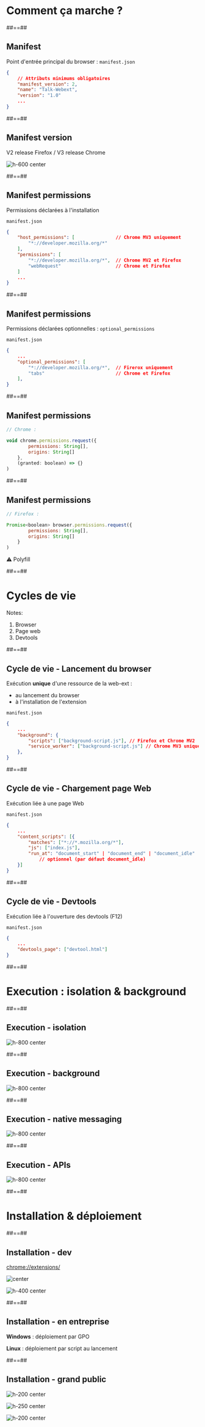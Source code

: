 <!-- .slide: class="transition left" data-background="./assets/images/pexels-miguel-á-padriñán-three.jpeg" style="left: 700px"-->

# Comment ça marche ?

##==##

<!-- .slide: class="with-code-bg-dark consolas" -->

## Manifest

Point d'entrée principal du browser : `manifest.json`

```json
{
    // Attributs minimums obligatoires
    "manifest_version": 2,
    "name": "Talk-Webext",
    "version": "1.0"
    ...
}
```
<!-- .element: class="big-code" -->

##==##

<!-- .slide: -->

## Manifest version

V2 release Firefox / V3 release Chrome

![h-600 center](./assets/images/manifest_version_compatibility.png)

##==##

<!-- .slide: class="with-code-bg-dark consolas" -->

## Manifest permissions

Permissions déclarées à l'installation

`manifest.json`
```json
{
    "host_permissions": [               // Chrome MV3 uniquement
        "*://developer.mozilla.org/*"
    ], 
    "permissions": [
        "*://developer.mozilla.org/*",  // Chrome MV2 et Firefox
        "webRequest"                    // Chrome et Firefox
    ]
    ...
}
```
<!-- .element: class="big-code" -->

##==##

<!-- .slide: class="with-code-bg-dark consolas" -->

## Manifest permissions

Permissions déclarées optionnelles : `optional_permissions`

`manifest.json`
```json
{
    ...
    "optional_permissions": [
        "*://developer.mozilla.org/*",  // Firerox uniquement
        "tabs"                          // Chrome et Firefox
    ],
}
```
<!-- .element: class="big-code" -->

##==##

<!-- .slide: class="with-code-bg-dark consolas" -->

## Manifest permissions

<!-- Demande une permission à l'utilisateur -->

```js
// Chrome :

void chrome.permissions.request({
        permissions: String[],
        origins: String[]
    },
    (granted: boolean) => {}
)
```
<!-- .element: class="big-code" -->

##==##

<!-- .slide: class="with-code-bg-dark consolas" -->

## Manifest permissions

```js
// Firefox :

Promise<boolean> browser.permissions.request({
        permissions: String[],
        origins: String[]
    }
)
```
<!-- .element: class="big-code" -->

⚠️ Polyfill

##==##

<!-- .slide: class="transition" -->

# Cycles de vie

Notes:
1. Browser
2. Page web
3. Devtools

##==##

<!-- .slide: class="with-code-bg-dark consolas" -->

## Cycle de vie - Lancement du browser

Exécution <b>unique</b> d'une ressource de la web-ext :
 - au lancement du browser
 - à l'installation de l'extension

`manifest.json`

```json
{
    ...
    "background": {
        "scripts": ["background-script.js"], // Firefox et Chrome MV2
        "service_worker": ["background-script.js"] // Chrome MV3 uniquement
    },
}
```
<!-- .element: class="big-code" -->

##==##

<!-- .slide: class="with-code-bg-dark consolas" -->

## Cycle de vie - Chargement page Web

Exécution liée à une page Web

`manifest.json`

```json
{
    ...
    "content_scripts": [{
        "matches": ["*://*.mozilla.org/*"],
        "js": ["index.js"],
        "run_at": "document_start" | "document_end" | "document_idle" 
            // optionnel (par défaut document_idle)
    }]
}
```
<!-- .element: class="big-code" -->

##==##

<!-- .slide: class="with-code-bg-dark consolas" -->

## Cycle de vie - Devtools

Exécution liée à l'ouverture des devtools (F12)

`manifest.json`
```json
{
    ...
    "devtools_page": ["devtool.html"]
}
```
<!-- .element: class="big-code" -->

##==##

<!-- .slide: class="transition" -->

# Execution : isolation & background

##==##

<!-- .slide: -->

## Execution - isolation

![h-800 center](./assets/images/execution_isolation.jpg)

##==##

<!-- .slide: -->

## Execution - background

![h-800 center](./assets/images/execution_background.jpg)

##==##

<!-- .slide: -->

## Execution - native messaging

![h-800 center](./assets/images/execution_native_messaging.jpg)

##==##

<!-- .slide: -->

## Execution - APIs

![h-800 center](./assets/images/execution_apis.jpg)

##==##

<!-- .slide: class="transition" -->

# Installation & déploiement

##==##

<!-- .slide: -->

## Installation - dev
[chrome://extensions/](chrome://extensions/)

![center](./assets/images/chrome_dev_extensions.png)

![h-400 center](./assets/images/chrome_dev_webext.png)


##==##

<!-- .slide: -->

## Installation - en entreprise

<strong>Windows</strong> : déploiement par GPO

<strong>Linux</strong> : déploiement par script au lancement


##==##

<!-- .slide: -->

## Installation - grand public

![h-200 center](./assets/images/chrome_store.png)

![h-250 center](./assets/images/firefox_store.png)

![h-200 center](./assets/images/safari_store.png)